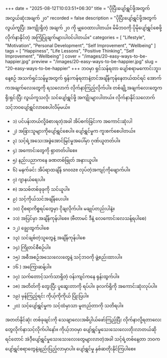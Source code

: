 +++
date = "2025-08-12T10:03:51+06:30"
title = "ပိုပြီးပျော်ရွှင်ဖို့အတွက် အလွယ်ဆုံးအချက် ၂၀"
recorded = false
description = "ပိုပြီးပျော်ရွှင်ဖို့အတွက် လွယ်ကူပြီး အကျိုးရှိတဲ့ အချက် ၂၀ ကို မျှဝေထားပါတယ်။ မိမိဘဝကို ပိုမိုပျော်ရွှင်စေဖို့ လိုက်နာနိုင်တဲ့ အကြံပြုချက်များပါဝင်ပါတယ်။"
categories = [
  "Lifestyle",
  "Motivation",
  "Personal Development",
  "Self Improvement",
  "Wellbeing"
]
tags = [
  "Happiness",
  "Life Lessons",
  "Positive Thinking",
  "Self Improvement",
  "Wellbeing"
]
cover = "/images/20-easy-ways-to-be-happier.jpg"
preview = "/images/20-easy-ways-to-be-happier.jpg"
slug = "20-easy-ways-to-be-happier"
+++
ဘဝမှာ ရှင်သန်ရတာ ပျော်စရာမကောင်းဘူး၊ နေ့စဉ် အသက်ရှင်သန်မှုအတွက် ရုန်းကန်ရတာနဲ့တင်အချိန်ကုန်နေတယ်ထင်ရင် အောက်ကအချက်လေးတွေကို ရသလောက် လိုက်နာကြည့်လိုက်ပါ။ တစ်ချို့အချက်လေးတွေက ရိုးရှင်းပြီး လွယ်ကူသလို၊ သင်ပျော်ရွှင်ဖို့ အကျိုးများပါတယ်။ လိုက်နာနိုင်သလောက် သင့်ဘဝပျော်ရွှင်လာစေပါလိမ့်မယ်။

- ၁) ပင်ပန်းတယ်လို့ခံစားရတဲ့အခါ အိပ်စက်ခြင်းက အကောင်းဆုံးပါ
- ၂) အခြားသူများကိုပျော်ရွှင်စေပါ။ ပျော်ရွှင်မှုက ကူးစက်စေပါတယ်။
- ၃) သင့်ရဲ့အသေးအဖွဲအောင်မြင်မှုအပေါ်မှာ ဂုဏ်ယူတတ်ပါ။
- ၄) အကောင်းတွေကို ရှာတတ်ပါစေ။
- ၅) နည်းပညာကနေ ခဏတစ်ဖြုတ် အနားယူပါ။
- ၆) မနက်ခင်း အိပ်ရာထချိန် snooze လုပ်တဲ့အကျင့်ကိုဖျောက်ပါ။
- ၇) ဂျာနယ်ရေးပါ။
- ၈) အသစ်တစ်ခုခုကို သင်ယူပါ။
- ၉) သင့်ကိုယ်သင်အချိန်ပေးပါ။
- ၁၀) ငိုစရာကိစ္စရပ်တွေမှာ ငိုချလိုက်ပါ။ မချုပ်တည်းပါနဲ့။
- ၁၁) အပြင်မှာ အချိန်ကုန်ပါစေ။ (ဗီတာမင် ဒီနဲ့ လေကောင်းလေသန့်ရပါစေ)
- ၁၂) ချွေးထွက်ပါစေ
- ၁၃) သင်ချစ်တဲ့သူတွေနဲ့ အချိန်ကုန်ပါစေ
- ၁၄) ကြိုတင်စီစဉ်ပါ။
- ၁၅) အစီအစဉ်အသေးလေးတွေနဲ့ သင့်ဘဝကို ဖွဲ့စည်းထားပါ။
- ၁၆ ) အကြောဆန့်ပါ။
- ၁၇) သက်တောင့်သက်သာရှိတဲ့ ဝန်းကျင်ကနေ ရုန်းထွက်ပါ။
- ၁၈) အတိတ်ကို တွေးပြီး ပူဆွေးတာကို ရပ်ပါ။ ခုလက်ရှိကို အကောင်းဆုံးလုပ်ပါ။
- ၁၉) မှန်ကြည့်ရင်း ကိုယ့်ကိုကိုယ် ပြုံးပြပါ။
- ၂၀) သင့်ပျော်ရွှင်မှုက သင့်ထံမှာသာ မူတည်တာကို သတိရပါ။

အတတ်နိုင်ဆုံး တစ်ခုချင်းကို သေချာလေးအဓိပ္ပါယ်ဖော်ကြည့်ပြီး လိုက်နာလို့ရတာလေးတွေလိုက်နာသင့်လိုက်ပါနော်။ ကိုယ့်ဘဝမှာ ပျော်ရွှင်မှုသေးသေးလေးတိုးလာတယ်ဆိုရင်တောင် အဲဒီ့ပျော်ရွှင်မှုသေးသေးလေးတွေများလာတဲ့အခါ သင့်ရဲ့တစ်နေ့တာ ဘဝက ပျော်ရွှင်စရာတွေနဲ့ချည်းပြည့်လာမှာပါ။
ပျော်ရွှင်မှု နှစ်ဆတိုးနိုင်ကြပါစေ။ 